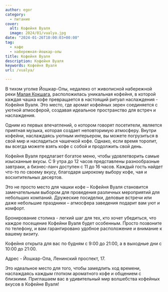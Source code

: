 ```yaml
---
author: egor
category:
  - питание
cover:
  alt: Кофейня Вуаля
  image: 2024/01/vualya.jpg
date: "2024-01-26T10:00:03+00:00"
tag:
  - кафе
  - набережная-йошкар-олы
title: Кофейня Вуаля
description: Кофейня Вуаля
keywords: Кофейня Вуаля
url: /vualya/

---
```

В тихом уголке Йошкар-Олы, недалеко от живописной набережной реки [Малая Кокшага](/malaya-kokshaga/), расположилась уникальная кофейня, в которой каждая чашка кофе превращается в настоящий ритуал наслаждения \- Кофейня Вуаля. Это место, где аромат кофейных зерен соединяется с уютной атмосферой, создавая идеальное пространство для встреч и наслаждения.

Одним из первых впечатлений, о котором говорят посетители, является приятная музыка, которая создает неповторимую атмосферу. Внутри кофейни, наслаждаясь уютным интерьером, вы можете погрузиться в свой мир и насладиться чашечкой кофе. Однако, если время торопит, вы всегда можете взять кофе с собой и продолжить свой день.

Кофейня Вуаля предлагает богатое меню, чтобы удовлетворить самые изысканные вкусы. С 9 утра до 12 часов представлены разнообразные завтраки, а бизнес-ланч доступен с 11 до 16 часов. Каждый гость найдет что-то по своему вкусу, благодаря широкому выбору кофе, чая и восхитительных десертов.

Это не просто место для чашки кофе – Кофейня Вуаля становится замечательным выбором для проведения различных мероприятий для небольших компаний. Дружеские посиделки, деловые встречи или даже небольшие праздники – атмосфера заведения подарит вам уют и комфорт.

Бронирование столика \- легкий шаг для тех, кто хочет убедиться, что каждое посещение Кофейни Вуаля будет особенным. Просто позвоните по телефону, и вам гарантировано удобное расположение и внимание к вашему визиту.

Кофейня открыта для вас по будням с 9:00 до 21:00, а в выходные дни с 10:00 до 21:00.

Адрес \- Йошкар-Ола, Ленинский проспект, 17.

Это идеальное место для того, чтобы замедлить ход времени, наслаждаясь каждым глотком ароматного кофе и общением с близкими. Приглашаем вас в удивительный мир волшебства кофейных вкусов в Кофейне Вуаля!

